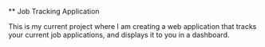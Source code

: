 ** Job Tracking Application

This is my current project where I am creating a web application that tracks your current job applications, and displays it to you in a dashboard.
